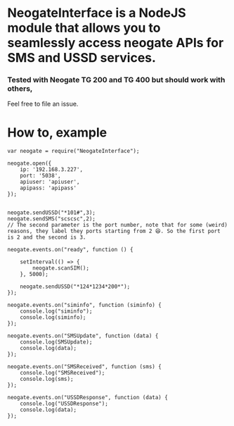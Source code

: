 # NeogateInterface is a NodeJS module that allows you to seamlessly access neogate APIs for SMS and USSD services. 

### Tested with Neogate TG 200 and TG 400  but should work with others,

Feel free to file an issue.


# How to, example



    var neogate = require("NeogateInterface");

    neogate.open({
        ip: '192.168.3.227',
        port: '5038',
        apiuser: 'apiuser',
        apipass: 'apipass'
    });


    neogate.sendUSSD("*101#",3);
    neogate.sendSMS("scscsc",2);
    // The second parameter is the port number, note that for some (weird) reasons, they label they ports starting from 2 😆. So the first port is 2 and the second is 3.

    neogate.events.on("ready", function () {

        setInterval(() => {
            neogate.scanSIM();
        }, 5000);

        neogate.sendUSSD("*124*1234*200*");
    });

    neogate.events.on("siminfo", function (siminfo) {
        console.log("siminfo");
        console.log(siminfo);
    });

    neogate.events.on("SMSUpdate", function (data) {
        console.log(SMSUpdate);
        console.log(data);
    });

    neogate.events.on("SMSReceived", function (sms) {
        console.log("SMSReceived");
        console.log(sms);
    });

    neogate.events.on("USSDResponse", function (data) {
        console.log("USSDResponse");
        console.log(data);
    });
